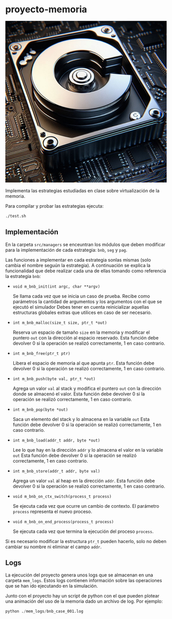 # proyecto-memoria

![Memory](memory.jpeg)

Implementa las estrategias estudiadas en clase sobre virtualización de la
memoria.

Para compilar y probar las estrategias ejecuta:

```bash
./test.sh
```

## Implementación

En la carpeta `src/managers` se enceuntran los módulos que deben modificar para
la implementación de cada estrategia: `bnb`, `seg` y `pag`.

Las funciones a implementar en cada estrategia sonlas mismas (solo cambia el
nombre seguún la estrategia). A continuación se explica la funcionalidad que
debe realizar cada una de ellas tomando como referencia la estrategia `bnb`:

- `void m_bnb_init(int argc, char **argv)`

    Se llama cada vez que se inicia un caso de prueba. Recibe como parámetros la
    cantidad de argumentos y los argumentos con el que se ejecutó el simulador
    Debes tener en cuenta reinicializar aquellas estructuras globales extras que
    utilices en caso de ser necesario.

- `int m_bnb_malloc(size_t size, ptr_t *out)`

    Reserva un espacio de tamaño `size` en la memoria y modificar el puntero
    `out` con la dirección al espacio reservado. Esta función debe devolver 0 si
    la operación se realizó correctamente, 1 en caso contrario.

- `int m_bnb_free(ptr_t ptr)`

    Libera el espacio de memoria al que apunta `ptr`. Esta función debe devolver 0 si
    la operación se realizó correctamente, 1 en caso contrario.

- `int m_bnb_push(byte val, ptr_t *out)`

    Agrega un valor `val` al stack y modifica el puntero `out` con la dirección
    donde se almacenó el valor.  Esta función debe devolver 0 si la operación se
    realizó correctamente, 1 en caso contrario.

- `int m_bnb_pop(byte *out)`

    Saca un elemento del stack y lo almacena en la variable `out` Esta función
    debe devolver 0 si la operación se realizó correctamente, 1 en caso
    contrario.

- `int m_bnb_load(addr_t addr, byte *out)`

    Lee lo que hay en la dirección `addr` y lo almacena el valor en la variable
    `out` Esta función debe devolver 0 si la operación se realizó correctamente,
    1 en caso contrario.

- `int m_bnb_store(addr_t addr, byte val)`

    Agrega un valor `val` al heap en la dirección `addr`.  Esta función debe
    devolver 0 si la operación se realizó correctamente, 1 en caso contrario.

- `void m_bnb_on_ctx_switch(process_t process)`

    Se ejecuta cada vez que ocurre un cambio de contexto. El parámetro `process`
    representa el nuevo proceso.

- `void m_bnb_on_end_process(process_t process)`

    Se ejecuta cada vez que termina la ejecución del proceso `process`.

Si es necesario modificar la estructura `ptr_t` pueden hacerlo, solo no deben
cambiar su nombre ni eliminar el campo `addr`.

## Logs

La ejecución del proyecto genera unos logs que se almacenan en una carpeta
`mem_logs`. Estos logs contienen información sobre las operaciones que se han
ido ejecutando en la simulación.

Junto con el proyecto hay un script de python con el que pueden plotear una animación del uso de la memoria dado un archivo de log. Por ejemplo:

```python
python ./mem_logs/bnb_case_001.log
```
